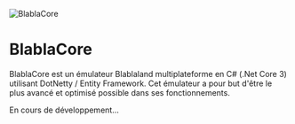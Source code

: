 ![BlablaCore](https://image.noelshack.com/fichiers/2020/14/2/1585670742-blablaland.png)

# BlablaCore
BlablaCore est un émulateur Blablaland multiplateforme en C# (.Net Core 3) utilisant DotNetty / Entity Framework.
Cet émulateur a pour but d'être le plus avancé et optimisé possible dans ses fonctionnements.

En cours de développement...
